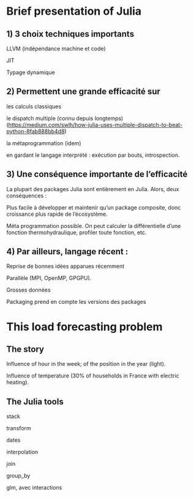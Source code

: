 # Brief presentation of Julia

## 1) 3 choix techniques importants

LLVM (indépendance machine et code)

JIT

Typage dynamique

## 2) Permettent une grande efficacité sur

les calculs classiques

le dispatch multiple (connu depuis longtemps) (https://medium.com/swlh/how-julia-uses-multiple-dispatch-to-beat-python-8fab888bb4d8)

la métaprogrammation (idem)

en gardant le langage interprété : exécution par bouts, introspection.
## 3) Une conséquence importante de l’efficacité
La plupart des packages Julia sont entièrement en Julia. Alors, deux conséquences :

Plus facile à développer et maintenir qu’un package composite, donc croissance plus rapide de l’écosystème.

Méta programmation possible. On peut calculer la différentielle d’une fonction thermohydraulique, profiler toute fonction, etc.
## 4) Par ailleurs, langage récent :
Reprise de bonnes idées apparues récemment 

Parallèle (MPI, OpenMP, GPGPU).

Grosses données

Packaging prend en compte les versions des packages

# This load forecasting problem

## The story

Influence of hour in the week; of the position in the year (light).

Influence of temperature (30% of households in France with electric heating).

## The Julia tools

stack

transform

dates

interpolation

join

group_by

glm, avec interactions
